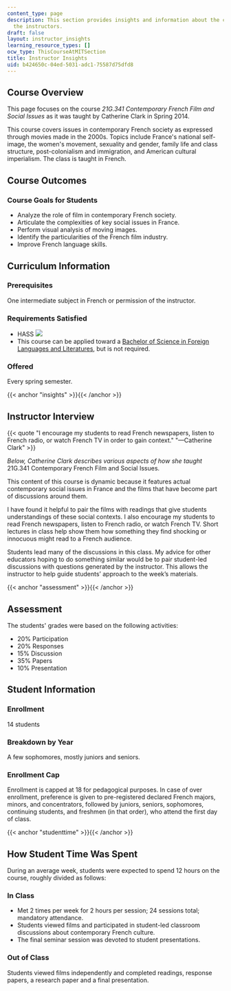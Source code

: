 ```yaml
---
content_type: page
description: This section provides insights and information about the course from
  the instructors.
draft: false
layout: instructor_insights
learning_resource_types: []
ocw_type: ThisCourseAtMITSection
title: Instructor Insights
uid: b424650c-04ed-5031-adc1-75587d75dfd8
---
```

## Course Overview

This page focuses on the course _21G.341 Contemporary French Film and Social Issues_ as it was taught by Catherine Clark in Spring 2014.

This course covers issues in contemporary French society as expressed through movies made in the 2000s. Topics include France's national self-image, the women's movement, sexuality and gender, family life and class structure, post-colonialism and immigration, and American cultural imperialism. The class is taught in French.

## Course Outcomes

### Course Goals for Students

- Analyze the role of film in contemporary French society.
- Articulate the complexities of key social issues in France.
- Perform visual analysis of moving images.
- Identify the particularities of the French film industry.
- Improve French language skills.

## Curriculum Information

### Prerequisites

One intermediate subject in French or permission of the instructor.

### Requirements Satisfied

- HASS ![](/images/educator/icon-question-hass.png)
- This course can be applied toward a [Bachelor of Science in Foreign Languages and Literatures](http://catalog.mit.edu/degree-charts/global-studies-languages-course-21g/), but is not required.

### Offered

Every spring semester.

{{< anchor "insights" >}}{{< /anchor >}}

## Instructor Interview

{{< quote "I encourage my students to read French newspapers, listen to French radio, or watch French TV in order to gain context." "—Catherine Clark" >}}

_Below, Catherine Clark describes various aspects of how she taught_ 21G.341 Contemporary French Film and Social Issues.

This content of this course is dynamic because it features actual contemporary social issues in France and the films that have become part of discussions around them.

I have found it helpful to pair the films with readings that give students understandings of these social contexts. I also encourage my students to read French newspapers, listen to French radio, or watch French TV. Short lectures in class help show them how something they find shocking or innocuous might read to a French audience.

Students lead many of the discussions in this class. My advice for other educators hoping to do something similar would be to pair student-led discussions with questions generated by the instructor. This allows the instructor to help guide students’ approach to the week’s materials.

{{< anchor "assessment" >}}{{< /anchor >}}

## Assessment

The students' grades were based on the following activities:

- 20% Participation
- 20% Responses
- 15% Discussion
- 35% Papers
- 10% Presentation

## Student Information

### Enrollment

14 students

### Breakdown by Year

A few sophomores, mostly juniors and seniors.

### Enrollment Cap

Enrollment is capped at 18 for pedagogical purposes. In case of over enrollment, preference is given to pre-registered declared French majors, minors, and concentrators, followed by juniors, seniors, sophomores, continuing students, and freshmen (in that order), who attend the first day of class.

{{< anchor "studenttime" >}}{{< /anchor >}}

## How Student Time Was Spent

During an average week, students were expected to spend 12 hours on the course, roughly divided as follows:

### In Class

- Met 2 times per week for 2 hours per session; 24 sessions total; mandatory attendance.
- Students viewed films and participated in student-led classroom discussions about contemporary French culture.
- The final seminar session was devoted to student presentations.

### Out of Class

Students viewed films independently and completed readings, response papers, a research paper and a final presentation.